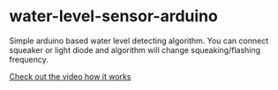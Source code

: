 # water-level-sensor-arduino

Simple arduino based water level detecting algorithm.
You can connect squeaker or light diode and algorithm will change squeaking/flashing frequency.

[Check out the video how it works](https://www.instagram.com/p/CcIEembo_Lb/)
